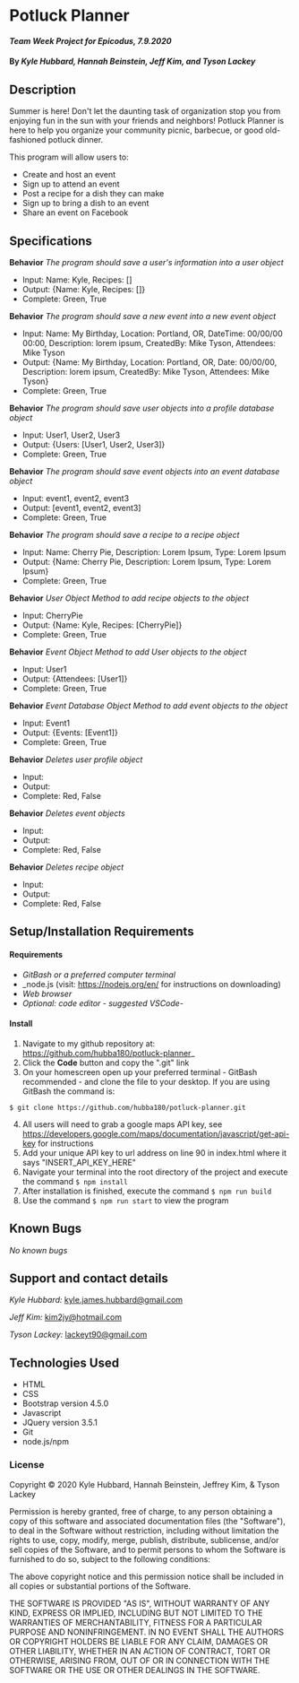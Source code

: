 # Potluck Planner
#### _Team Week Project for Epicodus, 7.9.2020_
#### By _**Kyle Hubbard, Hannah Beinstein, Jeff Kim, and Tyson Lackey**_
## Description
Summer is here! Don't let the daunting task of organization stop you from enjoying fun in the sun with your friends and neighbors! Potluck Planner is here to help you organize your community picnic, barbecue, or good old-fashioned potluck dinner.

This program will allow users to:
* Create and host an event
* Sign up to attend an event
* Post a recipe for a dish they can make
* Sign up to bring a dish to an event
* Share an event on Facebook

## Specifications

**Behavior** _The program should save a user's information into a user object_
* Input: Name: Kyle, Recipes: []
* Output: {Name: Kyle, Recipes: []}
* Complete: Green, True

**Behavior** _The program should save a new event into a new event object_
* Input: Name: My Birthday, Location: Portland, OR, DateTime: 00/00/00 00:00, Description: lorem ipsum, CreatedBy: Mike Tyson, Attendees: Mike Tyson
* Output: {Name: My Birthday, Location: Portland, OR, Date: 00/00/00, Description: lorem ipsum, CreatedBy: Mike Tyson, Attendees: Mike Tyson}
* Complete: Green, True

**Behavior** _The program should save user objects into a profile database object_
* Input: User1, User2, User3
* Output: {Users: [User1, User2, User3]}
* Complete: Green, True

**Behavior** _The program should save event objects into an event database object_
* Input: event1, event2, event3
* Output: [event1, event2, event3]
* Complete: Green, True

**Behavior** _The program should save a recipe to a recipe object_
* Input: Name: Cherry Pie, Description: Lorem Ipsum, Type: Lorem Ipsum
* Output: {Name: Cherry Pie, Description: Lorem Ipsum, Type: Lorem Ipsum}
* Complete: Green, True

**Behavior** _User Object Method to add recipe objects to the object_
* Input: CherryPie
* Output: {Name: Kyle, Recipes: [CherryPie]}
* Complete: Green, True

**Behavior** _Event Object Method to add User objects to the object_
* Input: User1
* Output: {Attendees: [User1]}
* Complete: Green, True

**Behavior** _Event Database Object Method to add event objects to the object_
* Input: Event1
* Output: {Events: [Event1]}
* Complete: Green, True

**Behavior** _Deletes user profile object_
* Input:
* Output:
* Complete: Red, False

**Behavior** _Deletes event objects_
* Input:
* Output:
* Complete: Red, False

**Behavior** _Deletes recipe object_
* Input:
* Output:
* Complete: Red, False

## Setup/Installation Requirements

#### Requirements
* _GitBash or a preferred computer terminal_
* _node.js (visit: https://nodejs.org/en/ for instructions on downloading)
* _Web browser_
* _Optional: code editor - suggested VSCode-_

#### Install
1.  Navigate to my github repository at: https://github.com/hubba180/potluck-planner_
2.  Click the **Code** button and copy the ".git" link
3.  On your homescreen open up your preferred terminal - GitBash recommended - and clone the file to your desktop. If you are using GitBash the command is:

  ```$ git clone https://github.com/hubba180/potluck-planner.git```
  
4.  All users will need to grab a google maps API key, see https://developers.google.com/maps/documentation/javascript/get-api-key for instructions
5.  Add your unique API key to url address on line 90 in index.html where it says "INSERT_API_KEY_HERE"
6.  Navigate your terminal into the root directory of the project and execute the command ```$ npm install```
7.  After installation is finished, execute the command ```$ npm run build```
8.  Use the command ```$ npm run start``` to view the program

## Known Bugs
_No known bugs_

## Support and contact details
_Kyle Hubbard:_
kyle.james.hubbard@gmail.com

_Jeff Kim:_
kim2jy@hotmail.com

_Tyson Lackey:_
lackeyt90@gmail.com

## Technologies Used
* HTML
* CSS
* Bootstrap version 4.5.0
* Javascript
* JQuery version 3.5.1
* Git
* node.js/npm

### License
Copyright © 2020 Kyle Hubbard, Hannah Beinstein, Jeffrey Kim, & Tyson Lackey

Permission is hereby granted, free of charge, to any person obtaining a copy of this software and associated documentation files (the "Software"), to deal in the Software without restriction, including without limitation the rights to use, copy, modify, merge, publish, distribute, sublicense, and/or sell copies of the Software, and to permit persons to whom the Software is furnished to do so, subject to the following conditions:

The above copyright notice and this permission notice shall be included in all copies or substantial portions of the Software.

THE SOFTWARE IS PROVIDED "AS IS", WITHOUT WARRANTY OF ANY KIND, EXPRESS OR IMPLIED, INCLUDING BUT NOT LIMITED TO THE WARRANTIES OF MERCHANTABILITY, FITNESS FOR A PARTICULAR PURPOSE AND NONINFRINGEMENT. IN NO EVENT SHALL THE AUTHORS OR COPYRIGHT HOLDERS BE LIABLE FOR ANY CLAIM, DAMAGES OR OTHER LIABILITY, WHETHER IN AN ACTION OF CONTRACT, TORT OR OTHERWISE, ARISING FROM, OUT OF OR IN CONNECTION WITH THE SOFTWARE OR THE USE OR OTHER DEALINGS IN THE SOFTWARE.